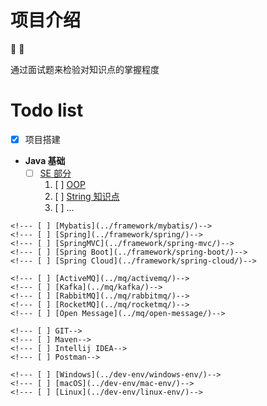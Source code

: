 # 项目介绍

:tada: :100:

通过面试题来检验对知识点的掌握程度

# Todo list

- [x] 项目搭建
- **Java 基础**
    - [ ] [SE 部分](../java/se/)
        1. [ ] [OOP](../java/se/oop_definition.md)
        2. [ ] [String 知识点](../java/se/string_foreword.md)
        3. [ ] ...
    <!--- [ ] [集合框架](../java/collection/)-->
    <!--- [ ] [I/O](../java/io/)-->
    <!--- [ ] [多线程&并发](../java/concurrent/)-->
    <!--- [ ] [JVM](../java/jvm/)-->
<!--- [ ] [Java EE](../java/ee/) -->
<!--- [ ] [数据结构](../structure/)-->
<!--- [ ] [算法](../arithmetic/)-->
<!--- [ ] [数据库](../db/)-->
<!--- [ ] [架构设计](../design/)-->
<!--- [ ] [设计模式](../design-patterns/)-->
<!--- [ ] [Dubbo](../dubbo/)-->
<!--- [ ] [Zookeeper](../zookeeper/)-->
<!--- [ ] [ElasticSearch](../elastic-search/)-->
<!--- [ ] **框架**-->
    <!--- [ ] [Mybatis](../framework/mybatis/)-->
    <!--- [ ] [Spring](../framework/spring/)-->
    <!--- [ ] [SpringMVC](../framework/spring-mvc/)-->
    <!--- [ ] [Spring Boot](../framework/spring-boot/)-->
    <!--- [ ] [Spring Cloud](../framework/spring-cloud/)-->
<!--- [ ] [Linux](../linux/)-->
<!--- [ ] [微服务](../micro-service/)-->
<!--- [ ] [MongoDB](../mongodb/)-->
<!--- [ ] **消息中间件**-->
    <!--- [ ] [ActiveMQ](../mq/activemq/)-->
    <!--- [ ] [Kafka](../mq/kafka/)-->
    <!--- [ ] [RabbitMQ](../mq/rabbitmq/)-->
    <!--- [ ] [RocketMQ](../mq/rocketmq/)-->
    <!--- [ ] [Open Message](../mq/open-message/)-->
<!--- [ ] [Netty](../netty/)-->
<!--- [ ] [Nginx](../nginx/)-->
<!--- [ ] [Redis](../redis/)-->
<!--- [ ] [开放性问题](../issue/)-->
<!--- [ ] [常用工具整理](../tools/)-->
    <!--- [ ] GIT-->
    <!--- [ ] Maven-->
    <!--- [ ] Intellij IDEA-->
    <!--- [ ] Postman-->
<!--- [ ] **开发环境搭建**-->
    <!--- [ ] [Windows](../dev-env/windows-env/)-->
    <!--- [ ] [macOS](../dev-env/mac-env/)-->
    <!--- [ ] [Linux](../dev-env/linux-env/)-->



